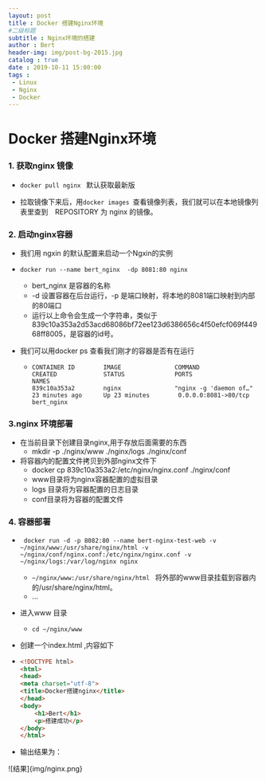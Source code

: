 ```yaml
---
layout: post
title : Docker 搭建Nginx环境
#二级标题
subtitle : Nginx环境的搭建
author : Bert
header-img: img/post-bg-2015.jpg
catalog : true
date : 2019-10-11 15:00:00
tags :
 - Linux
 - Nginx
 - Docker
---
```




# Docker 搭建Nginx环境

### 1. 获取nginx 镜像

- `docker pull nginx ` 默认获取最新版

- 拉取镜像下来后，用`docker images `查看镜像列表，我们就可以在本地镜像列表里查到　REPOSITORY 为 nginx 的镜像。

### 2. 启动nginx容器

- 我们用 ngxin 的默认配置来启动一个Ngxin的实例

- `docker run --name bert_nginx  -dp 8081:80 nginx` 

  - bert_nginx 是容器的名称
  - -d 设置容器在后台运行，-p 是端口映射，将本地的8081端口映射到内部的80端口
  - 运行以上命令会生成一个字符串，类似于839c10a353a2d53acd68086bf72ee123d6386656c4f50efcf069f44968ff8005，是容器的id号。

- 我们可以用docker ps 查看我们刚才的容器是否有在运行

  - ```shell
    CONTAINER ID        IMAGE               COMMAND                  CREATED             STATUS              PORTS                   NAMES
    839c10a353a2        nginx               "nginx -g 'daemon of…"   23 minutes ago      Up 23 minutes        0.0.0.0:8081->80/tcp   bert_nginx
    
    ```

### 3.nginx 环境部署

- 在当前目录下创建目录nginx,用于存放后面需要的东西
  - mkdir	-p	./nginx/www	./nginx/logs	./nginx/conf
- 将容器内的配置文件拷贝到外部nginx文件下
  - docker cp 839c10a353a2:/etc/nginx/nginx.conf ./nginx/conf
  - www目录将为nginx容器配置的虚拟目录
  - logs 目录将为容器配置的日志目录
  - conf目录将为容器的配置文件

### 4. 容器部署

- ` docker run -d -p 8082:80 --name bert-nginx-test-web -v ~/nginx/www:/usr/share/nginx/html -v ~/nginx/conf/nginx.conf:/etc/nginx/nginx.conf -v ~/nginx/logs:/var/log/nginx nginx`	

  - `~/nginx/www:/usr/share/nginx/html ` 将外部的www目录挂载到容器内的/usr/share/nginx/html。
  - ...

- 进入www 目录

  - `cd ~/nginx/www`

- 创建一个index.html ,内容如下

- ```html
  <!DOCTYPE html>
  <html>
  <head>
  <meta charset="utf-8">
  <title>Docker搭建nginx</title>
  </head>
  <body>
      <h1>Bert</h1>
      <p>搭建成功</p>
  </body>
  </html>
  ```

- 输出结果为：

![结果]{img/nginx.png}


